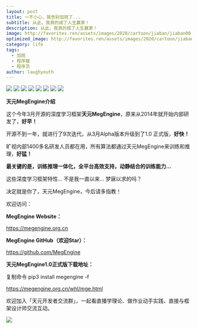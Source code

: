 ```yaml
---
layout: post
title: 一不小心，我告别加班了...
subtitle: 从此，我真的成了人生赢家！
description: 从此，我真的成了人生赢家！
image: http://favorites.ren/assets/images/2020/cartoon/jiaban/jiaban00.jpg
optimized_image: http://favorites.ren/assets/images/2020/cartoon/jiaban/jiaban00.jpg
category: life
tags:
  - 加班
  - 程序媛
  - 程序员
author: laughyouth
---
```


![](http://favorites.ren/assets/images/2020/cartoon/jiaban/jiaban01.jpg)
![](http://favorites.ren/assets/images/2020/cartoon/jiaban/jiaban02.jpg)
![](http://favorites.ren/assets/images/2020/cartoon/jiaban/jiaban03.jpg)
![](http://favorites.ren/assets/images/2020/cartoon/jiaban/jiaban04.jpg)
![](http://favorites.ren/assets/images/2020/cartoon/jiaban/jiaban05.jpg)
![](http://favorites.ren/assets/images/2020/cartoon/jiaban/jiaban06.jpg)
![](http://favorites.ren/assets/images/2020/cartoon/jiaban/jiaban07.jpg)
![](http://favorites.ren/assets/images/2020/cartoon/jiaban/jiaban08.jpg)

**天元MegEngine介绍**

这个今年3月开源的深度学习框架**天元MegEngine**，原来从2014年就开始内部研发了，**好早！**

开源不到一年，就进行了9次迭代，从3月Alpha版本升级到了1.0 正式版，**好快！**

旷视内部1400多名研发人员都在用，所有算法都通过天元MegEngine来训练和推理，**好猛！**
 
**最关键的是，训练推理一体化，全平台高效支持，动静结合的训练能力…**

这些深度学习框架特性… 不是我一直以来… 梦寐以求的吗？

决定就是你了，天元MegEngine，今后请多指教！
 
欢迎访问：

**MegEngine Website：**

https://megengine.org.cn



**MegEngine GitHub（欢迎Star）：**

https://github.com/MegEngine



**天元MegEngine1.0正式版下载地址：**

复制命令 pip3 install megengine -f

https://megengine.org.cn/whl/mge.html


 
欢迎加入「天元开发者交流群」，一起看直播学理论、做作业动手实践、直接与框架设计师交流互动。

![](http://favorites.ren/assets/images/2020/cartoon/jiaban/jiaban09.jpg)


